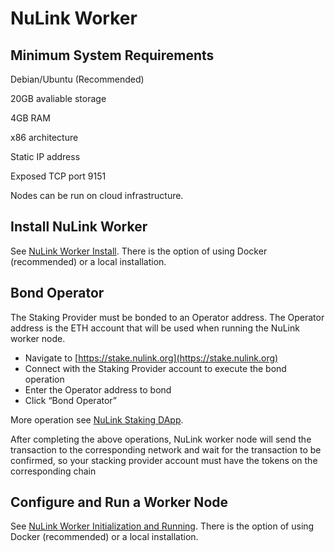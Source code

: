 # NuLink Worker

## Minimum System Requirements
Debian/Ubuntu (Recommended)

20GB avaliable storage

4GB RAM

x86 architecture

Static IP address

Exposed TCP port 9151

Nodes can be run on cloud infrastructure.

## Install NuLink Worker

See [NuLink Worker Install](./worker_install.md). There is the option of using Docker (recommended) or a local installation.


## Bond Operator

The Staking Provider must be bonded to an Operator address. The Operator address is the ETH account that will be used when running the NuLink worker node.

- Navigate to [https://stake.nulink.org](https://stake.nulink.org)
- Connect with the Staking Provider account to execute the bond operation
- Enter the Operator address to bond
- Click “Bond Operator”

More operation see [NuLink Staking DApp](./staking_Dapp.md).

After completing the above operations, NuLink worker node will send the transaction to the corresponding network and wait for the transaction to be confirmed, so your stacking provider account must have the tokens on the corresponding chain

## Configure and Run a Worker Node

See [NuLink Worker Initialization and Running](./worker_running.md). There is the option of using Docker (recommended) or a local installation.

